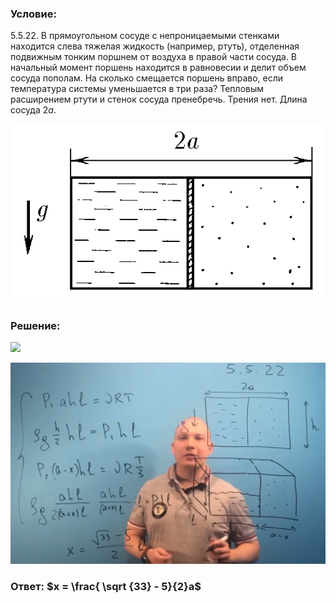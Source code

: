 ###  Условие:

$5.5.22.$ В прямоугольном сосуде с непроницаемыми стенками находится слева тяжелая жидкость (например, ртуть), отделенная подвижным тонким поршнем от воздуха в правой части сосуда. В начальный момент поршень находится в равновесии и делит объем сосуда пополам. На сколько смещается поршень вправо, если температура системы уменьшается в три раза? Тепловым расширением ртути и стенок сосуда пренебречь. Трения нет. Длина сосуда $2a$.

![К задаче $5.5.22$|535x304, 40%](../../img/5.5.22/5.5.22.png)

###  Решение:

![](https://www.youtube.com/embed/4ldlSA5Qh2s)

![|1689x1080, 67%](../../img/5.5.22/01.png)

###  Ответ: $x = \frac{ \sqrt {33} - 5}{2}a$